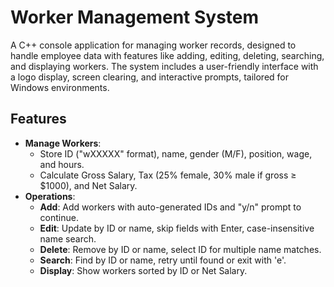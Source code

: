 # Worker Management System
A C++ console application for managing worker records, designed to handle employee data with features like adding, editing, deleting, searching, and displaying workers. The system includes a user-friendly interface with a logo display, screen clearing, and interactive prompts, tailored for Windows environments.

## Features
- **Manage Workers**:
  - Store ID ("wXXXXX" format), name, gender (M/F), position, wage, and hours.
  - Calculate Gross Salary, Tax (25% female, 30% male if gross ≥ $1000), and Net Salary.
- **Operations**:
  - **Add**: Add workers with auto-generated IDs and "y/n" prompt to continue.
  - **Edit**: Update by ID or name, skip fields with Enter, case-insensitive name search.
  - **Delete**: Remove by ID or name, select ID for multiple name matches.
  - **Search**: Find by ID or name, retry until found or exit with 'e'.
  - **Display**: Show workers sorted by ID or Net Salary.
